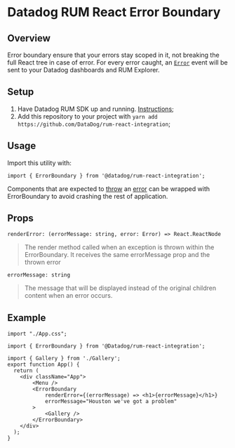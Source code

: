 # Datadog RUM React Error Boundary

## Overview
Error boundary ensure that your errors stay scoped in it, not breaking the full React tree in case of error. For every error caught, an [`Error`](https://docs.datadoghq.com/real_user_monitoring/#error-tracking-and-crash-reporting) event will be sent to your Datadog dashboards and RUM Explorer.

## Setup
1. Have Datadog RUM SDK up and running. [Instructions](https://github.com/DataDog/browser-sdk/blob/main/packages/rum/README.md);
2. Add this repository to your project with `yarn add https://github.com/DataDog/rum-react-integration`;

## Usage
Import this utility with:
```
import { ErrorBoundary } from '@datadog/rum-react-integration';
```

Components that are expected to [throw](https://developer.mozilla.org/en-US/docs/Web/JavaScript/Reference/Statements/throw) an [error](https://developer.mozilla.org/en-US/docs/Web/JavaScript/Reference/Global_Objects/Error) can be wrapped with ErrorBoundary to avoid crashing the rest of application.

## Props
`renderError: (errorMessage: string, error: Error) => React.ReactNode`
> The render method called when an exception is thrown within the ErrorBoundary. It receives the same errorMessage prop and the thrown error

`errorMessage: string`
> The message that will be displayed instead of the original children content when an error occurs. 

## Example

```
import "./App.css";

import { ErrorBoundary } from '@Datadog/rum-react-integration';

import { Gallery } from './Gallery';
export function App() {
  return (
    <div className="App">
        <Menu />
        <ErrorBoundary
            renderError={(errorMessage) => <h1>{errorMessage}</h1>}
            errorMessage="Houston we've got a problem"
        >
            <Gallery />
        </ErrorBoundary>
    </div>
  );
}
```